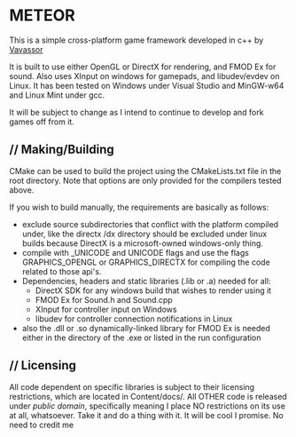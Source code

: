 METEOR
======

This is a simple cross-platform game framework developed in c++ by [Vavassor](http://vavassor.tumblr.com)

It is built to use either OpenGL or DirectX for rendering, and FMOD Ex for sound. Also uses XInput on windows for gamepads, and libudev/evdev on Linux. It has been tested on Windows under Visual Studio and MinGW-w64 and Linux Mint under gcc.

It will be subject to change as I intend to continue to develop and fork games off from it.

// Making/Building
--------------

CMake can be used to build the project using the CMakeLists.txt file in the root directory. Note that options are only provided for the compilers tested above.

If you wish to build manually, the requirements are basically as follows:

-   exclude source subdirectories that conflict with the platform
    compiled under, like the directx /dx directory should be excluded
    under linux builds because DirectX is a microsoft-owned windows-only
    thing.
-   compile with _UNICODE and UNICODE flags and use the flags 
    GRAPHICS_OPENGL or GRAPHICS_DIRECTX for compiling the code related
    to those api's.
-   Dependencies, headers and static libraries (.lib or .a) needed for all:
      * DirectX SDK for any windows build that wishes to render using it
      * FMOD Ex for Sound.h and Sound.cpp
      * XInput for controller input on Windows
	  * libudev for controller connection notifications in Linux
-   also the .dll or .so dynamically-linked library for FMOD Ex is needed
    either in the directory of the .exe or listed in the run configuration

// Licensing
--------------

All code dependent on specific libraries is subject to their licensing restrictions, which are located in Content/docs/. All OTHER code is released under _public domain_, specifically meaning I place NO restrictions on its use at all, whatsoever. Take it and do a thing with it. It will be cool I promise. No need to credit me
